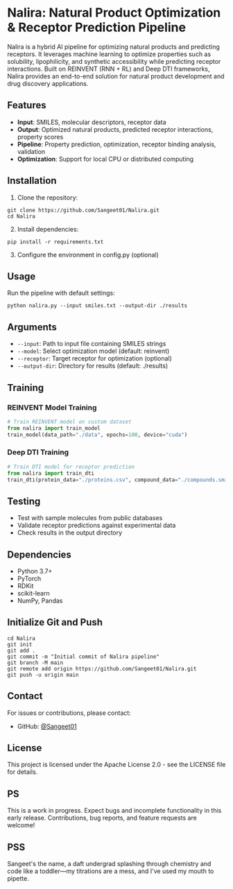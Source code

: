 # Nalira: Natural Product Optimization & Receptor Prediction Pipeline

Nalira is a hybrid AI pipeline for optimizing natural products and predicting receptors. It leverages machine learning to optimize properties such as solubility, lipophilicity, and synthetic accessibility while predicting receptor interactions. Built on REINVENT (RNN + RL) and Deep DTI frameworks, Nalira provides an end-to-end solution for natural product development and drug discovery applications.

## Features

- **Input**: SMILES, molecular descriptors, receptor data
- **Output**: Optimized natural products, predicted receptor interactions, property scores
- **Pipeline**: Property prediction, optimization, receptor binding analysis, validation
- **Optimization**: Support for local CPU or distributed computing

## Installation

1. Clone the repository:

```
git clone https://github.com/Sangeet01/Nalira.git
cd Nalira
```

2. Install dependencies:

```
pip install -r requirements.txt
```

3. Configure the environment in config.py (optional)

## Usage

Run the pipeline with default settings:

```
python nalira.py --input smiles.txt --output-dir ./results
```

## Arguments

- `--input`: Path to input file containing SMILES strings
- `--model`: Select optimization model (default: reinvent)
- `--receptor`: Target receptor for optimization (optional)
- `--output-dir`: Directory for results (default: ./results)

## Training

### REINVENT Model Training

```python
# Train REINVENT model on custom dataset
from nalira import train_model
train_model(data_path="./data", epochs=100, device="cuda")
```

### Deep DTI Training

```python
# Train DTI model for receptor prediction
from nalira import train_dti
train_dti(protein_data="./proteins.csv", compound_data="./compounds.smi")
```

## Testing

- Test with sample molecules from public databases
- Validate receptor predictions against experimental data
- Check results in the output directory

## Dependencies

- Python 3.7+
- PyTorch
- RDKit
- scikit-learn
- NumPy, Pandas

## Initialize Git and Push

```
cd Nalira
git init
git add .
git commit -m "Initial commit of Nalira pipeline"
git branch -M main
git remote add origin https://github.com/Sangeet01/Nalira.git
git push -u origin main
```

## Contact

For issues or contributions, please contact:
- GitHub: [@Sangeet01](https://github.com/Sangeet01)

## License

This project is licensed under the Apache License 2.0 - see the LICENSE file for details.

## PS

This is a work in progress. Expect bugs and incomplete functionality in this early release. Contributions, bug reports, and feature requests are welcome!

## PSS
Sangeet's the name, a daft undergrad splashing through chemistry and code like a toddler—my titrations are a mess, and I've used my mouth to pipette.

